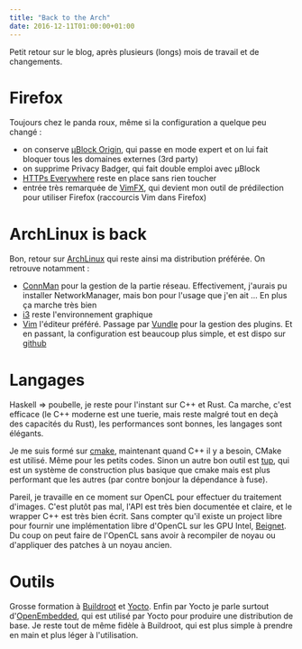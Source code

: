 ```yaml
---
title: "Back to the Arch"
date: 2016-12-11T01:00:00+01:00
---
```


Petit retour sur le blog, après plusieurs (longs) mois de travail et de
changements.

# Firefox

Toujours chez le panda roux, même si la configuration a quelque peu changé :

* on conserve [µBlock Origin](https://github.com/gorhill/uBlock), qui passe en
  mode expert et on lui fait bloquer
  tous les domaines externes (3rd party)
* on supprime Privacy Badger, qui fait double emploi avec µBlock
* [HTTPs Everywhere](https://www.eff.org/https-everywhere) reste en place sans
  rien toucher
* entrée très remarquée de [VimFX](https://github.com/akhodakivskiy/VimFx), qui
  devient mon outil de prédilection pour utiliser Firefox (raccourcis Vim dans
  Firefox)


# ArchLinux is back

Bon, retour sur [ArchLinux](https://www.archlinux.org/) qui reste ainsi ma
distribution préférée. On retrouve notamment :

* [ConnMan](https://wiki.archlinux.org/index.php/Connman) pour la gestion de la
  partie réseau. Effectivement, j'aurais pu installer NetworkManager, mais bon
  pour l'usage que j'en ait ... En plus ça marche très bien
* [i3](https://wiki.archlinux.org/index.php/I3) reste l'environnement graphique
* [Vim](https://wiki.archlinux.org/index.php/Vim) l'éditeur préféré. Passage par
  [Vundle](https://github.com/VundleVim/Vundle.vim) pour la gestion des plugins.
  Et en passant, la configuration est beaucoup plus simple, et est dispo sur
  [github](https://github.com/ntimeu/vimconf)


# Langages

Haskell => poubelle, je reste pour l'instant sur C++ et Rust. Ca marche, c'est
efficace (le C++ moderne est une tuerie, mais reste malgré tout en deçà des
capacités du Rust), les performances sont bonnes, les langages sont élégants.

Je me suis formé sur [cmake](https://cmake.org/), maintenant quand C++ il y a
besoin, CMake est utilisé. Même pour les petits codes. Sinon un autre bon outil
est [tup](http://gittup.org/tup/), qui est un système de construction plus
basique que cmake mais est plus performant que les autres (par contre bonjour
la dépendance à fuse).

Pareil, je travaille en ce moment sur OpenCL pour effectuer du traitement
d'images. C'est plutôt pas mal, l'API est très bien documentée et claire, et le
wrapper C++ est très bien écrit. Sans compter qu'il existe un project libre pour
fournir une implémentation libre d'OpenCL sur les GPU Intel,
[Beignet](https://www.freedesktop.org/wiki/Software/Beignet/). Du coup
on peut faire de l'OpenCL sans avoir à recompiler de noyau ou d'appliquer des
patches à un noyau ancien.


# Outils

Grosse formation à [Buildroot](https://buildroot.org/) et
[Yocto](https://www.yoctoproject.org/). Enfin par Yocto je parle surtout
d'[OpenEmbedded](http://www.openembedded.org/wiki/Main_Page), qui est utilisé
par Yocto pour produire une distribution de base. Je reste tout de même fidèle à
Buildroot, qui est plus simple à prendre en main et plus léger à l'utilisation.
